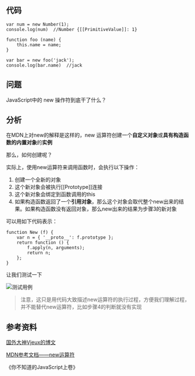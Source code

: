 ## 代码
```
var num = new Number(1);
console.log(num)  //Number {[[PrimitiveValue]]: 1}

function foo (name) {
    this.name = name;
}

var bar = new foo('jack');
console.log(bar.name)  //jack
```

## 问题
JavaScript中的 new 操作符到底干了什么？

## 分析
在MDN上对new的解释是这样的，new 运算符创建一个**自定义对象**或**具有构造函数的内置对象**的**实例**

那么，如何创建呢？

实际上，使用new运算符来调用函数时，会执行以下操作：
1. 创建一个全新的对象
2. 这个新对象会被执行[[Prototype]]连接
3. 这个新对象会绑定到函数调用的this
4. 如果构造函数返回了一个**引用对象**，那么这个对象会取代整个new出来的结果。如果构造函数没有返回对象，那么new出来的结果为步骤3的新对象

可以用如下代码表示：
```
function New (f) {  
    var n = { '__proto__': f.prototype };       
    return function () {         
        f.apply(n, arguments);  
        return n; 
    }; 
}

```
让我们测试一下

![测试用例](https://note.youdao.com/yws/api/personal/file/82F9B9DBF08446A68644C1E922EFFA4A?method=download&shareKey=5b75f7bcd825c6f6fa8f7d5efc2cbd66)

>注意，这只是用代码大致描述new运算符的执行过程，方便我们理解过程，并不能替代new运算符，比如步骤4的判断就没有实现

## 参考资料
[国外大神Vjeux的博文](http://blog.vjeux.com/2011/javascript/how-prototypal-inheritance-really-works.html)

[MDN参考文档——new运算符](https://developer.mozilla.org/zh-CN/docs/Web/JavaScript/Reference/Operators/new)

《你不知道的JavaScript上卷》

